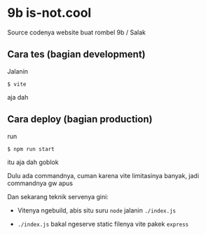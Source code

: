 # 9b is-not.cool
Source codenya website buat rombel 9b / Salak
## Cara tes (bagian development)
Jalanin 
```shell
$ vite
```
aja dah

## Cara deploy (bagian production)
run
```shell
$ npm run start
```
itu aja dah goblok

Dulu ada commandnya, cuman karena vite limitasinya banyak, jadi commandnya gw apus

Dan sekarang teknik servenya gini:

- Vitenya ngebuild, abis situ suru `node` jalanin `./index.js`

- `./index.js` bakal ngeserve static filenya vite pakek `express`
